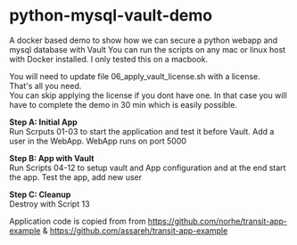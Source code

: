 # python-mysql-vault-demo
A docker based demo to show how we can secure a python webapp and mysql database with Vault
You can run the scripts on any mac or linux host with Docker installed.
I only tested this on a macbook. 

You will need to update file 06_apply_vault_license.sh with a license.  
That's all you need.  
You can skip applying the license if you dont have one. In that case you will have to complete the demo in 30 min which is easily possible.
  
**Step A: Initial App**  
Run Scrputs 01-03 to start the application and test it before Vault.
Add a user in the WebApp.
WebApp runs on port 5000
  
**Step B: App with Vault**  
Run Scripts 04-12 to setup vault and App configuration and at the end start the app.
Test the app, add new user
  
**Step C: Cleanup**   
Destroy with Script 13


Application code is copied from  from https://github.com/norhe/transit-app-example & https://github.com/assareh/transit-app-example

